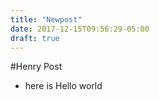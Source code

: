 ```yaml
---
title: "Newpost"
date: 2017-12-15T09:56:29-05:00
draft: true
---
```


#Henry Post
* here is Hello world